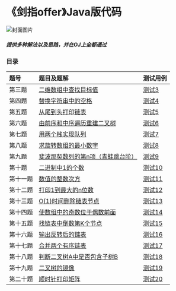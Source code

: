 # 《剑指offer》Java版代码
![封面图片](https://i.imgur.com/dlkbdmK.png)

##### 提供多种解法以及思路，并在OJ上全都通过


### 目录

|题号|题目及题解|测试用例|
|:-----|:----|:----|
|第三题|[二维数组中查找目标值](https://github.com/GaoLeiQin/SwordOffer/blob/master/src/main/java/com/so/FindNumber3.java)|[测试3](https://github.com/GaoLeiQin/SwordOffer/blob/master/src/test/java/com/so/Test3.java)|
|第四题|[替换字符串中的空格](https://github.com/GaoLeiQin/SwordOffer/blob/master/src/main/java/com/so/ReplaceBlank4.java)|[测试4](https://github.com/GaoLeiQin/SwordOffer/blob/master/src/test/java/com/so/Test4.java)|
|第五题|[从尾到头打印链表](https://github.com/GaoLeiQin/SwordOffer/blob/master/src/main/java/com/so/PrintListReversing5.java)|[测试5](https://github.com/GaoLeiQin/SwordOffer/blob/master/src/test/java/com/so/Test5.java)|
|第六题|[由前序和中序遍历重建二叉树](https://github.com/GaoLeiQin/SwordOffer/blob/master/src/main/java/com/so/BinaryTreeSearch6.java)|[测试6](https://github.com/GaoLeiQin/SwordOffer/blob/master/src/test/java/com/so/Test6.java)|
|第七题|[用两个栈实现队列](https://github.com/GaoLeiQin/SwordOffer/blob/master/src/main/java/com/so/DoubleSQueue7.java)|[测试7](https://github.com/GaoLeiQin/SwordOffer/blob/master/src/test/java/com/so/Test7.java)|
|第八题|[求旋转数组的最小数字](https://github.com/GaoLeiQin/SwordOffer/blob/master/src/main/java/com/so/MinNumber8.java)|[测试8](https://github.com/GaoLeiQin/SwordOffer/blob/master/src/test/java/com/so/Test8.java)|
|第九题|[斐波那契数列的第n项（青蛙跳台阶）](https://github.com/GaoLeiQin/SwordOffer/blob/master/src/main/java/com/so/Fibonacci9.java)|[测试9](https://github.com/GaoLeiQin/SwordOffer/blob/master/src/test/java/com/so/Test9.java)|
|第十题|[二进制中1的个数](https://github.com/GaoLeiQin/SwordOffer/blob/master/src/main/java/com/so/NumberOfBin10.java)|[测试10](https://github.com/GaoLeiQin/SwordOffer/blob/master/src/test/java/com/so/Test10.java)|
|第十一题|[数值的整数次方](https://github.com/GaoLeiQin/SwordOffer/blob/master/src/main/java/com/so/Power11.java)|[测试11](https://github.com/GaoLeiQin/SwordOffer/blob/master/src/test/java/com/so/Test11.java)|
|第十二题|[打印1到最大的n位数](https://github.com/GaoLeiQin/SwordOffer/blob/master/src/main/java/com/so/PrintToMaxOfNDigits12.java)|[测试12](https://github.com/GaoLeiQin/SwordOffer/blob/master/src/test/java/com/so/Test12.java)|
|第十三题|[O(1)时间删除链表节点](https://github.com/GaoLeiQin/SwordOffer/blob/master/src/main/java/com/so/DeleteNode13.java)|[测试13](https://github.com/GaoLeiQin/SwordOffer/blob/master/src/test/java/com/so/Test13.java)|
|第十四题|[使数组中的奇数位于偶数前面](https://github.com/GaoLeiQin/SwordOffer/blob/master/src/main/java/com/so/OddEvenNumber14.java)|[测试14](https://github.com/GaoLeiQin/SwordOffer/blob/master/src/test/java/com/so/Test14.java)|
|第十五题|[找链表中倒数第K个节点](https://github.com/GaoLeiQin/SwordOffer/blob/master/src/main/java/com/so/FindKthToTail15.java)|[测试15](https://github.com/GaoLeiQin/SwordOffer/blob/master/src/test/java/com/so/Test15.java)|
|第十六题|[输出反转后的链表](https://github.com/GaoLeiQin/SwordOffer/blob/master/src/main/java/com/so/ReverseList16.java)|[测试16](https://github.com/GaoLeiQin/SwordOffer/blob/master/src/test/java/com/so/Test16.java)|
|第十七题|[合并两个有序链表](https://github.com/GaoLeiQin/SwordOffer/blob/master/src/main/java/com/so/MergeLinked17.java)|[测试17](https://github.com/GaoLeiQin/SwordOffer/blob/master/src/test/java/com/so/Test17.java)|
|第十八题|[判断二叉树A中是否包含子树B](https://github.com/GaoLeiQin/SwordOffer/blob/master/src/main/java/com/so/DoesTreeHave18.java)|[测试18](https://github.com/GaoLeiQin/SwordOffer/blob/master/src/test/java/com/so/Test18.java)|
|第十九题|[二叉树的镜像](https://github.com/GaoLeiQin/SwordOffer/blob/master/src/main/java/com/so/MirrorRecursively19.java)|[测试19](https://github.com/GaoLeiQin/SwordOffer/blob/master/src/test/java/com/so/Test19.java)|
|第二十题|[顺时针打印矩阵](https://github.com/GaoLeiQin/SwordOffer/blob/master/src/main/java/com/so/PrintMatrixInCircle20.java)|[测试20](https://github.com/GaoLeiQin/SwordOffer/blob/master/src/test/java/com/so/Test20.java)|

